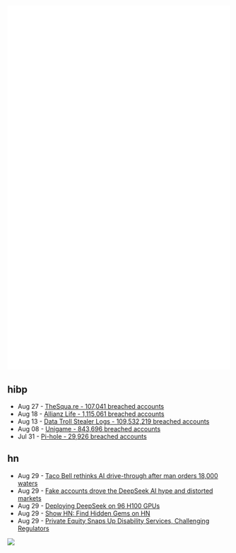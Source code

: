 ![Metrics](https://raw.githubusercontent.com/phixion/phixion/master/metrics.svg)

## hibp

<!--
for https://github.com/phixion/phixion/blob/main/.github/workflows/feeds.yml
-->
<!--START_SECTION:haveibeenpwnd-->
- Aug 27 - [TheSqua.re - 107,041 breached accounts](https://haveibeenpwned.com/Breach/TheSquare)
- Aug 18 - [Allianz Life - 1,115,061 breached accounts](https://haveibeenpwned.com/Breach/AllianzLife)
- Aug 13 - [Data Troll Stealer Logs - 109,532,219 breached accounts](https://haveibeenpwned.com/Breach/DataTrollStealerLogs)
- Aug 08 - [Unigame - 843,696 breached accounts](https://haveibeenpwned.com/Breach/Unigame)
- Jul 31 - [Pi-hole - 29,926 breached accounts](https://haveibeenpwned.com/Breach/ThePi-Hole)
<!--END_SECTION:haveibeenpwnd-->

## hn

<!--
for https://github.com/phixion/phixion/blob/main/.github/workflows/feeds.yml
-->
<!--START_SECTION:hn-->
- Aug 29 - [Taco Bell rethinks AI drive-through after man orders 18,000 waters](https://www.bbc.com/news/articles/ckgyk2p55g8o)
- Aug 29 - [Fake accounts drove the DeepSeek AI hype and distorted markets](https://www.evai.ai/en/post/disinformation-the-deepseek-hype-was-all-made-up-how-fake-accounts-managed-a-market-frenzy)
- Aug 29 - [Deploying DeepSeek on 96 H100 GPUs](https://lmsys.org/blog/2025-05-05-large-scale-ep/)
- Aug 29 - [Show HN: Find Hidden Gems on HN](https://pj4533.com/hn-overlooked/)
- Aug 29 - [Private Equity Snaps Up Disability Services, Challenging Regulators](https://www.governing.com/management-and-administration/private-equity-snaps-up-disability-services-challenging-regulators)
<!--END_SECTION:hn-->

<!--
for https://yhype.me
-->
![](https://hit.yhype.me/github/profile?user_id=13013670)
